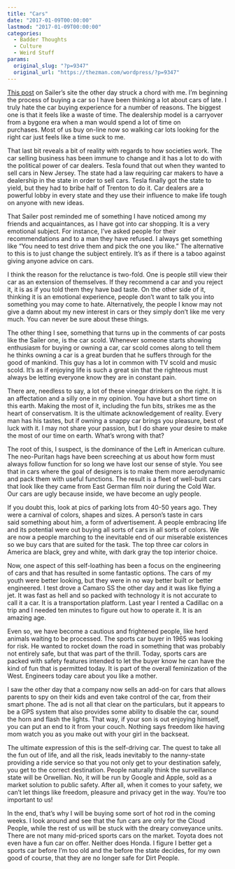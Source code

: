 ```yaml
---
title: "Cars"
date: "2017-01-09T00:00:00"
lastmod: "2017-01-09T00:00:00"
categories:
  - Badder Thoughts
  - Culture
  - Weird Stuff
params:
  original_slug: "?p=9347"
  original_url: "https://thezman.com/wordpress/?p=9347"
---
```


<a href="http://www.unz.com/isteve/the-truth-about-cars/"
target="_blank">This post</a> on Sailer’s site the other day struck a
chord with me. I’m beginning the process of buying a car so I have been
thinking a lot about cars of late. I truly hate the car buying
experience for a number of reasons. The biggest one is that it feels
like a waste of time. The dealership model is a carryover from a bygone
era when a man would spend a lot of time on purchases. Most of us buy
on-line now so walking car lots looking for the right car just feels
like a time suck to me.

That last bit reveals a bit of reality with regards to how societies
work. The car selling business has been immune to change and it has a
lot to do with the political power of car dealers. Tesla found that out
when they wanted to sell cars in New Jersey. The state had a law
requiring car makers to have a dealership in the state in order to sell
cars. Tesla finally got the state to yield, but they had to bribe half
of Trenton to do it. Car dealers are a powerful lobby in every state and
they use their influence to make life tough on anyone with new ideas.

That Sailer post reminded me of something I have noticed among my
friends and acquaintances, as I have got into car shopping. It is a very
emotional subject. For instance, I’ve asked people for their
recommendations and to a man they have refused. I always get something
like “You need to test drive them and pick the one you like.” The
alternative to this is to just change the subject entirely. It’s as if
there is a taboo against giving anyone advice on cars.

I think the reason for the reluctance is two-fold. One is people still
view their car as an extension of themselves. If they recommend a car
and you reject it, it is as if you told them they have bad taste. On the
other side of it, thinking it is an emotional experience, people don’t
want to talk you into something you may come to hate. Alternatively, the
people I know may not give a damn about my new interest in cars or they
simply don’t like me very much. You can never be sure about these
things.

The other thing I see, something that turns up in the comments of car
posts like the Sailer one, is the car scold. Whenever someone starts
showing enthusiasm for buying or owning a car, car scold comes along to
tell them he thinks owning a car is a great burden that he suffers
through for the good of mankind. This guy has a lot in common with TV
scold and music scold. It’s as if enjoying life is such a great sin that
the righteous must always be letting everyone know they are in constant
pain.

There are, needless to say, a lot of these vinegar drinkers on the
right. It is an affectation and a silly one in my opinion. You have but
a short time on this earth. Making the most of it, including the fun
bits, strikes me as the heart of conservatism. It is the ultimate
acknowledgement of reality. Every man has his tastes, but if owning a
snappy car brings you pleasure, best of luck with it. I may not share
your passion, but I do share your desire to make the most of our time on
earth. What’s wrong with that?

The root of this, I suspect, is the dominance of the Left in American
culture. The neo-Puritan hags have been screeching at us about how form
must always follow function for so long we have lost our sense of style.
You see that in cars where the goal of designers is to make them more
aerodynamic and pack them with useful functions. The result is a fleet
of well-built cars that look like they came from East German film noir
during the Cold War. Our cars are ugly because inside, we have become an
ugly people.

If you doubt this, look at pics of parking lots from 40-50 years ago.
They were a carnival of colors, shapes and sizes. A person’s taste in
cars said something about him, a form of advertisement. A people
embracing life and its potential were out buying all sorts of cars in
all sorts of colors. We are now a people marching to the inevitable end
of our miserable existences so we buy cars that are suited for the task.
The top three car colors in America are black, grey and white, with dark
gray the top interior choice.

Now, one aspect of this self-loathing has been a focus on the
engineering of cars and that has resulted in some fantastic options. The
cars of my youth were better looking, but they were in no way better
built or better engineered. I test drove a Camaro SS the other day and
it was like flying a jet. It was fast as hell and so packed with
technology it is not accurate to call it a car. It is a transportation
platform. Last year I rented a Cadillac on a trip and I needed
ten minutes to figure out how to operate it. It is an amazing age.

Even so, we have become a cautious and frightened people, like herd
animals waiting to be processed. The sports car buyer in 1965 was
looking for risk. He wanted to rocket down the road in something that
was probably not entirely safe, but that was part of the thrill.
Today, sports cars are packed with safety features intended to let the
buyer know he can have the kind of fun that is permitted today. It is
part of the overall feminization of the West. Engineers today care about
you like a mother.

I saw the other day that a company now sells an add-on for cars that
allows parents to spy on their kids and even take control of the car,
from their smart phone. The ad is not all that clear on the particulars,
but it appears to be a GPS system that also provides some ability to
disable the car, sound the horn and flash the lights. That way, if your
son is out enjoying himself, you can put an end to it from your
couch. Nothing says freedom like having mom watch you as you make out
with your girl in the backseat.

The ultimate expression of this is the self-driving car. The quest to
take all the fun out of life, and all the risk, leads inevitably to the
nanny-state providing a ride service so that you not only get to your
destination safely, you get to the correct destination. People naturally
think the surveillance state will be Orwellian. No, it will be run by
Google and Apple, sold as a market solution to public safety. After all,
when it comes to your safety, we can’t let things like freedom, pleasure
and privacy get in the way. You’re too important to us!

In the end, that’s why I will be buying some sort of hot rod in the
coming weeks. I look around and see that the fun cars are only for the
Cloud People, while the rest of us will be stuck with the dreary
conveyance units. There are not many mid-priced sports cars on the
market. Toyota does not even have a fun car on offer. Neither does
Honda. I figure I better get a sports car before I’m too old and the
before the state decides, for my own good of course, that they are no
longer safe for Dirt People.

 

 

